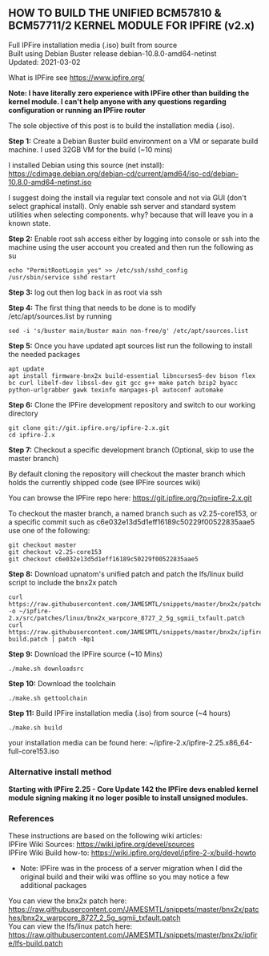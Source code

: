 ## HOW TO BUILD THE UNIFIED BCM57810 & BCM57711/2 KERNEL MODULE FOR IPFIRE (v2.x)
Full IPFire installation media (.iso) built from source \
Built using Debian Buster release debian-10.8.0-amd64-netinst \
Updated: 2021-03-02

What is IPFire see https://www.ipfire.org/

<b>Note: I have literally zero experience with IPFire other than building the kernel module. I can't help anyone with any questions regarding configuration or running an IPFire router</b>

The sole objective of this post is to build the installation media (.iso).

<b>Step 1:</b> Create a Debian Buster build environment on a VM or separate build machine. I used 32GB VM for the build (~10 mins)

I installed Debian using this source (net install): https://cdimage.debian.org/debian-cd/current/amd64/iso-cd/debian-10.8.0-amd64-netinst.iso

I suggest doing the install via regular text console and not via GUI (don't select graphical install).
Only enable ssh server and standard system utilities when selecting components.
why? because that will leave you in a known state.

<b>Step 2:</b> Enable root ssh access either by logging into console or ssh into the machine using the user account you created and then run the following as su

    echo "PermitRootLogin yes" >> /etc/ssh/sshd_config
    /usr/sbin/service sshd restart

<b>Step 3:</b> log out then log back in as root via ssh

<b>Step 4:</b> The first thing that needs to be done is to modify /etc/apt/sources.list by running

    sed -i 's/buster main/buster main non-free/g' /etc/apt/sources.list

<b>Step 5:</b> Once you have updated apt sources list run the following to install the needed packages

    apt update
    apt install firmware-bnx2x build-essential libncurses5-dev bison flex bc curl libelf-dev libssl-dev git gcc g++ make patch bzip2 byacc python-urlgrabber gawk texinfo manpages-pl autoconf automake

<b>Step 6:</b> Clone the IPFire development repository and switch to our working directory

    git clone git://git.ipfire.org/ipfire-2.x.git
    cd ipfire-2.x

<b>Step 7:</b> Checkout a specific development branch (Optional, skip to use the master branch)

By default cloning the repository will checkout the master branch which holds the currently shipped code (see IPFire sources wiki)

You can browse the IPFire repo here: https://git.ipfire.org/?p=ipfire-2.x.git

To checkout the master branch, a named branch such as v2.25-core153, or a specific commit such as c6e032e13d5d1eff16189c50229f00522835aae5 use one of the following:

    git checkout master
    git checkout v2.25-core153
    git checkout c6e032e13d5d1eff16189c50229f00522835aae5

<b>Step 8:</b> Download upnatom's unified patch and patch the lfs/linux build script to include the bnx2x patch

    curl https://raw.githubusercontent.com/JAMESMTL/snippets/master/bnx2x/patches/bnx2x_warpcore_8727_2_5g_sgmii_txfault.patch -o ~/ipfire-2.x/src/patches/linux/bnx2x_warpcore_8727_2_5g_sgmii_txfault.patch
    curl https://raw.githubusercontent.com/JAMESMTL/snippets/master/bnx2x/ipfire/lfs-build.patch | patch -Np1

<b>Step 9:</b> Download the IPFire source (~10 Mins)

    ./make.sh downloadsrc

<b>Step 10:</b> Download the toolchain

    ./make.sh gettoolchain

<b>Step 11:</b> Build IPFire installation media (.iso) from source (~4 hours)

    ./make.sh build

your installation media can be found here:
~/ipfire-2.x/ipfire-2.25.x86_64-full-core153.iso

### Alternative install method

<b>Starting with IPFire 2.25 - Core Update 142 the IPFire devs enabled kernel module signing making it no loger posible to install unsigned modules.</b>

### References

These instructions are based on the following wiki articles: \
IPFire Wiki Sources: https://wiki.ipfire.org/devel/sources \
IPFire Wiki Build how-to: https://wiki.ipfire.org/devel/ipfire-2-x/build-howto

* Note: IPFire was in the process of a server migration when I did the original build and their wiki was offline so you may notice a few additional packages

You can view the bnx2x patch here: https://raw.githubusercontent.com/JAMESMTL/snippets/master/bnx2x/patches/bnx2x_warpcore_8727_2_5g_sgmii_txfault.patch \
You can view the lfs/linux patch here: https://raw.githubusercontent.com/JAMESMTL/snippets/master/bnx2x/ipfire/lfs-build.patch
